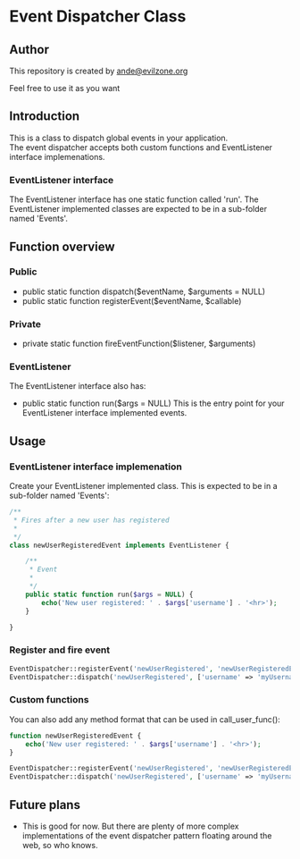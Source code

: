 # Event Dispatcher Class


## Author
This repository is created by <ande@evilzone.org>  

Feel free to use it as you want  


## Introduction
This is a class to dispatch global events in your application.  
The event dispatcher accepts both custom functions and EventListener interface implemenations.  

### EventListener interface
The EventListener interface has one static function called 'run'.
The EventListener implemented classes are expected to be in a sub-folder named 'Events'.


## Function overview
### Public
* public static function dispatch($eventName, $arguments = NULL)
* public static function registerEvent($eventName, $callable)

### Private
* private static function fireEventFunction($listener, $arguments)

### EventListener
The EventListener interface also has:
* public static function run($args = NULL)
This is the entry point for your EventListener interface implemented events.


## Usage
### EventListener interface implemenation
Create your EventListener implemented class.
This is expected to be in a sub-folder named 'Events':
```PHP
/**
 * Fires after a new user has registered
 *
 */
class newUserRegisteredEvent implements EventListener {

	/**
	 * Event
	 *
	 */
	public static function run($args = NULL) {
		echo('New user registered: ' . $args['username'] . '<hr>');
	}

}
```

### Register and fire event
```PHP
EventDispatcher::registerEvent('newUserRegistered', 'newUserRegisteredEvent');
EventDispatcher::dispatch('newUserRegistered', ['username' => 'myUsername']);
```

### Custom functions
You can also add any method format that can be used in call_user_func():
```PHP
function newUserRegisteredEvent {
	echo('New user registered: ' . $args['username'] . '<hr>');
}

EventDispatcher::registerEvent('newUserRegistered', 'newUserRegisteredEvent');
EventDispatcher::dispatch('newUserRegistered', ['username' => 'myUsername']);
```


## Future plans
- This is good for now. But there are plenty of more complex implementations of the event dispatcher pattern floating around the web, so who knows. 
